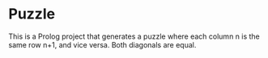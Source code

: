 # Puzzle
This is a Prolog project that generates a puzzle where each column n is the same row n+1, and vice versa. Both diagonals are equal.
